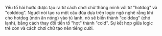 Yếu tố hài hước được tạo ra từ cách chơi chữ thông minh với từ "hotdog" và "colddog". Người nói tạo ra một câu đùa dựa trên logic ngô nghê rằng khi cho hotdog (món ăn nóng) vào tủ lạnh, nó sẽ biến thành "colddog" (chó lạnh), bằng cách thay đổi tiền tố "hot" thành "cold". Sự kết hợp giữa logic trẻ con và cách chơi chữ tạo nên tiếng cười.
